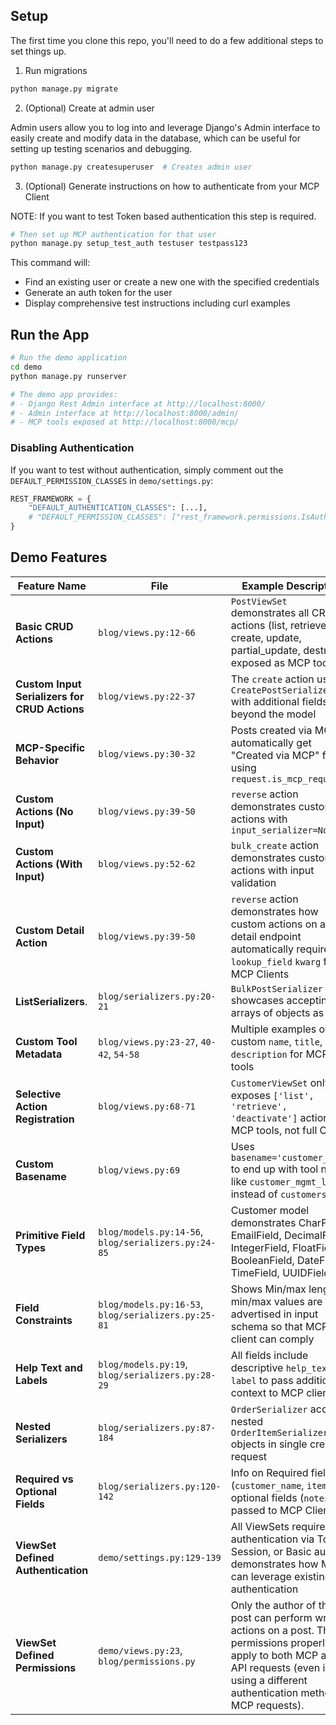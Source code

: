 ## Setup

The first time you clone this repo, you'll need to do a few additional steps to set things up.

1. Run migrations

```bash
python manage.py migrate
```

2. (Optional) Create at admin user

Admin users allow you to log into and leverage Django's Admin interface to easily create and modify data in the database, which can be useful for setting up testing scenarios and debugging.

```bash
python manage.py createsuperuser  # Creates admin user
```

3. (Optional) Generate instructions on how to authenticate from your MCP Client

NOTE: If you want to test Token based authentication this step is required.

```bash
# Then set up MCP authentication for that user
python manage.py setup_test_auth testuser testpass123
```

This command will:

- Find an existing user or create a new one with the specified credentials
- Generate an auth token for the user
- Display comprehensive test instructions including curl examples

## Run the App

```bash
# Run the demo application
cd demo
python manage.py runserver

# The demo app provides:
# - Django Rest Admin interface at http://localhost:8000/
# - Admin interface at http://localhost:8000/admin/
# - MCP tools exposed at http://localhost:8000/mcp/
```

### Disabling Authentication

If you want to test without authentication, simply comment out the `DEFAULT_PERMISSION_CLASSES` in `demo/settings.py`:

```python
REST_FRAMEWORK = {
    "DEFAULT_AUTHENTICATION_CLASSES": [...],
    # "DEFAULT_PERMISSION_CLASSES": ["rest_framework.permissions.IsAuthenticated"],
}
```

## Demo Features

| Feature Name                                  | File                                                | Example Description                                                                                                                                                                                |
| --------------------------------------------- | --------------------------------------------------- | -------------------------------------------------------------------------------------------------------------------------------------------------------------------------------------------------- |
| **Basic CRUD Actions**                        | `blog/views.py:12-66`                               | `PostViewSet` demonstrates all CRUD actions (list, retrieve, create, update, partial_update, destroy) exposed as MCP tools                                                                         |
| **Custom Input Serializers for CRUD Actions** | `blog/views.py:22-37`                               | The `create` action uses `CreatePostSerializer` with additional fields beyond the model                                                                                                            |
| **MCP-Specific Behavior**                     | `blog/views.py:30-32`                               | Posts created via MCP automatically get "Created via MCP" footer using `request.is_mcp_request`                                                                                                    |
| **Custom Actions (No Input)**                 | `blog/views.py:39-50`                               | `reverse` action demonstrates custom actions with `input_serializer=None`                                                                                                                          |
| **Custom Actions (With Input)**               | `blog/views.py:52-62`                               | `bulk_create` action demonstrates custom actions with input validation                                                                                                                             |
| **Custom Detail Action**                      | `blog/views.py:39-50`                               | `reverse` action demonstrates how custom actions on a detail endpoint automatically require a `lookup_field` `kwarg` from MCP Clients                                                              |
| **ListSerializers**.                          | `blog/serializers.py:20-21`                         | `BulkPostSerializer` showcases accepting arrays of objects as input                                                                                                                                |
| **Custom Tool Metadata**                      | `blog/views.py:23-27`, `40-42`, `54-58`             | Multiple examples of custom `name`, `title`, and `description` for MCP tools                                                                                                                       |
| **Selective Action Registration**             | `blog/views.py:68-71`                               | `CustomerViewSet` only exposes `['list', 'retrieve', 'deactivate']` actions as MCP tools, not full CRUD                                                                                            |
| **Custom Basename**                           | `blog/views.py:69`                                  | Uses `basename='customer_mgmt'` to end up with tool names like `customer_mgmt_list` instead of `customers_list`                                                                                    |
| **Primitive Field Types**                     | `blog/models.py:14-56`, `blog/serializers.py:24-85` | Customer model demonstrates CharField, EmailField, DecimalField, IntegerField, FloatField, BooleanField, DateField, TimeField, UUIDField                                                           |
| **Field Constraints**                         | `blog/models.py:16-53`, `blog/serializers.py:25-81` | Shows Min/max length, min/max values are advertised in input schema so that MCP client can comply                                                                                                  |
| **Help Text and Labels**                      | `blog/models.py:19`, `blog/serializers.py:28-29`    | All fields include descriptive `help_text` and `label` to pass additional context to MCP client                                                                                                    |
| **Nested Serializers**                        | `blog/serializers.py:87-184`                        | `OrderSerializer` accepts nested `OrderItemSerializer` objects in single create request                                                                                                            |
| **Required vs Optional Fields**               | `blog/serializers.py:120-142`                       | Info on Required fields (`customer_name`, `items`) vs optional fields (`notes`) is passed to MCP Client                                                                                            |
| **ViewSet Defined Authentication**            | `demo/settings.py:129-139`                          | All ViewSets require authentication via Token, Session, or Basic auth - demonstrates how MCP can leverage existing API authentication                                                              |
| **ViewSet Defined Permissions**               | `demo/views.py:23`, `blog/permissions.py`           | Only the author of the post can perform write actions on a post. These permissions properly apply to both MCP and API requests (even if using a different authentication method for MCP requests). |
